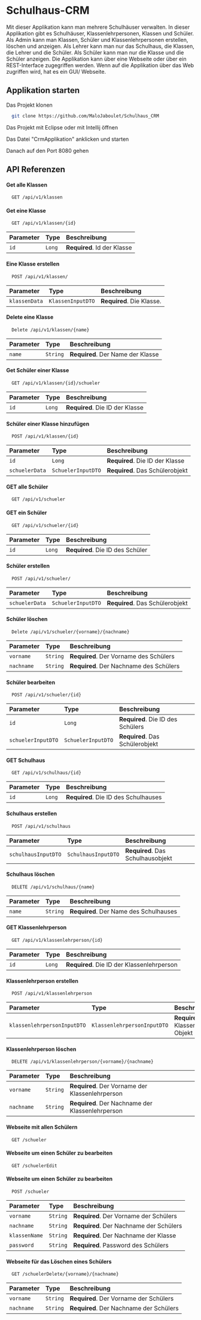 
# Schulhaus-CRM

Mit dieser Applikation kann man mehrere Schulhäuser verwalten. 
In dieser Applikation gibt es Schulhäuser, Klassenlehrpersonen, Klassen und Schüler. 
Als Admin kann man Klassen, Schüler und Klassenlehrpersonen erstellen, löschen und anzeigen. 
Als Lehrer kann man nur das Schulhaus, die Klassen, die Lehrer und die Schüler. 
Als Schüler kann man nur die Klasse und die Schüler anzeigen. 
Die Applikation kann über eine Webseite oder über ein REST-Interface zugegriffen werden.
Wenn auf die Applikation über das Web zugriffen wird, hat es ein GUI/ Webseite.





## Applikation starten

Das Projekt klonen

```bash
  git clone https://github.com/MaloJaboulet/Schulhaus_CRM
```

Das Projekt mit Eclipse oder mit Intellij öffnen

Das Datei "CrmApplikation" anklicken und starten

Danach auf den Port 8080 gehen


## API Referenzen

#### Get alle Klassen

```http
  GET /api/v1/klassen
```


#### Get eine Klasse

```http
  GET /api/v1/klassen/{id}
```

| Parameter | Type     | Beschreibung                      |
| :-------- | :------- | :-------------------------------- |
| `id`      | `Long`   | **Required**. Id der Klasse       |

#### Eine Klasse erstellen

```http
  POST /api/v1/klassen/
```

| Parameter | Type     | Beschreibung                      |
| :-------- | :------- | :-------------------------------- |
| `klassenData`| `KlassenInputDTO`   | **Required**. Die Klasse.       |

#### Delete eine Klasse

```http
  Delete /api/v1/klassen/{name}
```

| Parameter | Type     | Beschreibung                      |
| :-------- | :------- | :-------------------------------- |
| `name`| `String`   | **Required**. Der Name der Klasse       |


#### Get Schüler einer Klasse

```http
  GET /api/v1/klassen/{id}/schueler
```

| Parameter | Type     | Beschreibung                      |
| :-------- | :------- | :-------------------------------- |
| `id`| `Long`   | **Required**. Die ID der Klasse      |

#### Schüler einer Klasse hinzufügen

```http
  POST /api/v1/klassen/{id}
```

| Parameter | Type     | Beschreibung                      |
| :-------- | :------- | :-------------------------------- |
| `id`| `Long`   | **Required**. Die ID der Klasse      |
| `schuelerData`| `SchuelerInputDTO`   | **Required**. Das Schülerobjekt|

#### GET alle Schüler

```http
  GET /api/v1/schueler
```

#### GET ein Schüler

```http
  GET /api/v1/schueler/{id}
```

| Parameter | Type     | Beschreibung                      |
| :-------- | :------- | :-------------------------------- |
| `id`| `Long`   | **Required**. Die ID des Schüler     |

#### Schüler erstellen

```http
  POST /api/v1/schueler/
```

| Parameter | Type     | Beschreibung                      |
| :-------- | :------- | :-------------------------------- |
| `schuelerData`| `SchuelerInputDTO`   | **Required**. Das Schülerobjekt     |

#### Schüler löschen

```http
  Delete /api/v1/schueler/{vorname}/{nachname}
```

| Parameter | Type     | Beschreibung                      |
| :-------- | :------- | :-------------------------------- |
| `vorname`| `String`   | **Required**. Der Vorname des Schülers    |
| `nachname`| `String`   | **Required**. Der Nachname des Schülers    |

#### Schüler bearbeiten

```http
  POST /api/v1/schueler/{id}
```

| Parameter | Type     | Beschreibung                      |
| :-------- | :------- | :-------------------------------- |
| `id`| `Long`   | **Required**. Die ID des Schülers    |
| `schuelerInputDTO`| `SchuelerInputDTO`   | **Required**. Das Schülerobjekt    |

#### GET Schulhaus

```http
  GET /api/v1/schulhaus/{id}
```

| Parameter | Type     | Beschreibung                      |
| :-------- | :------- | :-------------------------------- |
| `id`| `Long`   | **Required**. Die ID des Schulhauses    |

#### Schulhaus erstellen

```http
  POST /api/v1/schulhaus
```

| Parameter | Type     | Beschreibung                      |
| :-------- | :------- | :-------------------------------- |
| `schulhausInputDTO`| `SchulhausInputDTO`   | **Required**. Das Schulhausobjekt   |

#### Schulhaus löschen

```http
  DELETE /api/v1/schulhaus/{name}
```

| Parameter | Type     | Beschreibung                      |
| :-------- | :------- | :-------------------------------- |
| `name`| `String`   | **Required**. Der Name des Schulhauses   |

#### GET Klassenlehrperson

```http
  GET /api/v1/klassenlehrperson/{id}
```

| Parameter | Type     | Beschreibung                      |
| :-------- | :------- | :-------------------------------- |
| `id`| `Long`   | **Required**. Die ID der Klassenlehrperson  |

#### Klassenlehrperson erstellen

```http
  POST /api/v1/klassenlehrperson
```

| Parameter | Type     | Beschreibung                      |
| :-------- | :------- | :-------------------------------- |
| `klassenlehrpersonInputDTO`| `KlassenlehrpersonInputDTO`   | **Required**. Das Klassenlehrperson-Objekt  |


#### Klassenlehrperson löschen

```http
  DELETE /api/v1/klassenlehrperson/{vorname}/{nachname}
```

| Parameter | Type     | Beschreibung                      |
| :-------- | :------- | :-------------------------------- |
| `vorname`| `String`   | **Required**. Der Vorname der Klassenlehrperson  |
| `nachname`| `String`   | **Required**. Der Nachname der Klassenlehrperson  |

#### Webseite mit allen Schülern

```http
  GET /schueler
```

#### Webseite um einen Schüler zu bearbeiten

```http
  GET /schuelerEdit
```

#### Webseite um einen Schüler zu bearbeiten

```http
  POST /schueler
```
| Parameter | Type     | Beschreibung                      |
| :-------- | :------- | :-------------------------------- |
| `vorname`| `String`   | **Required**. Der Vorname der Schülers  |
| `nachname`| `String`   | **Required**. Der Nachname der Schülers  |
| `klassenName`| `String`   | **Required**. Der Nachname der Klasse  |
| `password`| `String`   | **Required**. Password des Schülers  |

#### Webseite für das Löschen eines Schülers

```http
  GET /schuelerDelete/{vorname}/{nachname}
```
| Parameter | Type     | Beschreibung                      |
| :-------- | :------- | :-------------------------------- |
| `vorname`| `String`   | **Required**. Der Vorname der Schülers  |
| `nachname`| `String`   | **Required**. Der Nachname der Schülers  |


